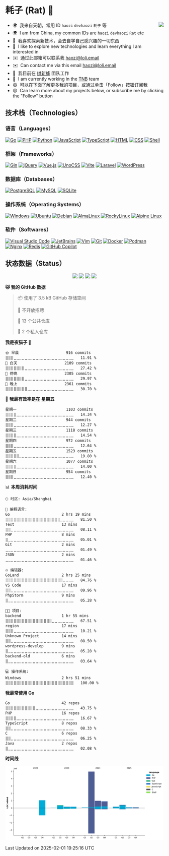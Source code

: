 # 耗子 (Rat) 🔭

<img height="180" align="right" src="https://github.com/devhaozi/devhaozi/assets/115467771/d060d482-4bb5-4287-81cd-8be904987e02">

* 🌍  我来自天朝，常用 ID `haozi` `devhaozi` `耗子` 等
* 🌍  I am from China, my common IDs are `haozi` `devhaozi` `Rat` etc
* 🔧  我喜欢探索新技术，会去自学自己感兴趣的一切东西
* 🔧  I like to explore new technologies and learn everything I am interested in
* ✉️  通过此邮箱可以联系我 [haozi@loli.email](mailto:haozi@loli.email)
* ✉️  Can contact me via this email [haozi@loli.email](mailto:haozi@loli.email)
* 🚀  我目前在 [树新蜂](https://github.com/TheTNB) 团队工作
* 🚀  I am currently working in the [TNB](https://github.com/TheTNB) team
* 😄  可以在下面了解更多我的项目，或通过单击「Follow」按钮订阅我
* 😄  Can learn more about my projects below, or subscribe me by clicking the "Follow" button


## 技术栈（Technologies）

### 语言（Languages）

[![Go](https://img.shields.io/badge/Go-00ADD8?style=flat-square&logo=go&logoColor=white)](https://go.dev/)
[![PHP](https://img.shields.io/badge/PHP-777BB4?style=flat-square&logo=php&logoColor=white)](https://www.php.net/)
[![Python](https://img.shields.io/badge/Python-3776AB?style=flat-square&logo=python&logoColor=white)](https://www.python.org/)
[![JavaScript](https://img.shields.io/badge/JavaScript-F7DF1E?style=flat-square&logo=javascript&logoColor=white)](https://www.javascript.com/)
[![TypeScript](https://img.shields.io/badge/TypeScript-3178C6?style=flat-square&logo=typescript&logoColor=white)](https://www.typescriptlang.org/)
[![HTML](https://img.shields.io/badge/HTML-E34F26?style=flat-square&logo=html5&logoColor=white)](https://www.w3.org/html/)
[![CSS](https://img.shields.io/badge/CSS-1572B6?style=flat-square&logo=css3&logoColor=white)](https://www.w3.org/Style/CSS/)
[![Shell](https://img.shields.io/badge/Shell-4eaa25?style=flat-square&logo=gnu%20bash&logoColor=ffffff)](https://www.gnu.org/software/bash/)

### 框架（Frameworks）

[![Gin](https://img.shields.io/badge/Gin-008ECF?style=flat-square&logo=gin&logoColor=white)](https://gin-gonic.com/)
[![jQuery](https://img.shields.io/badge/jQuery-0769AD?style=flat-square&logo=jquery&logoColor=white)](https://jquery.com/)
[![Vue.js](https://img.shields.io/badge/Vue.js-4FC08D?style=flat-square&logo=vuedotjs&logoColor=white)](https://vuejs.org/)
[![UnoCSS](https://img.shields.io/badge/UnoCSS-333333?style=flat-square&logo=unocss&logoColor=white)](https://github.com/unocss/unocss)
[![Vite](https://img.shields.io/badge/Vite-646CFF?style=flat-square&logo=vite&logoColor=white)](https://vitejs.dev/)
[![Laravel](https://img.shields.io/badge/Laravel-FF2D20?style=flat-square&logo=laravel&logoColor=white)](https://laravel.com/)
[![WordPress](https://img.shields.io/badge/WordPress-21759B?style=flat-square&logo=wordpress&logoColor=white)](https://wordpress.org/)

### 数据库（Databases）

[![PostgreSQL](https://img.shields.io/badge/PostgreSQL-4169E1?style=flat-square&logo=postgresql&logoColor=white)](https://www.postgresql.org/)
[![MySQL](https://img.shields.io/badge/MySQL-4479A1?style=flat-square&logo=mysql&logoColor=white)](https://www.mysql.com/)
[![SQLite](https://img.shields.io/badge/SQLite-003B57?style=flat-square&logo=sqlite&logoColor=white)](https://www.sqlite.org/)

### 操作系统（Operating Systems）

[![Windows](https://img.shields.io/badge/Windows-blue?style=flat-square&logo=windows11&logoColor=white)](https://www.microsoft.com/windows)
[![Ubuntu](https://img.shields.io/badge/Ubuntu-E95420?style=flat-square&logo=ubuntu&logoColor=white)](https://ubuntu.com/)
[![Debian](https://img.shields.io/badge/Debian-D0024D?style=flat-square&logo=debian&logoColor=white)](https://www.debian.org/)
[![AlmaLinux](https://img.shields.io/badge/AlmaLinux-0F4266?style=flat-square&logo=almalinux&logoColor=white)](https://almalinux.org/)
[![RockyLinux](https://img.shields.io/badge/RockyLinux-10B981?style=flat-square&logo=rockylinux&logoColor=white)](https://rockylinux.org/)
[![Alpine Linux](https://img.shields.io/badge/Alpine_Linux-0D597F?style=flat-square&logo=alpinelinux&logoColor=white)](https://alpinelinux.org/)

### 软件（Softwares）

[![Visual Studio Code](https://img.shields.io/badge/Visual_Studio_Code-007ACC?style=flat-square&logo=visual-studio-code&logoColor=white)](https://code.visualstudio.com/)
[![JetBrains](https://img.shields.io/badge/JetBrains-000000?style=flat-square&logo=jetbrains&logoColor=white)](https://www.jetbrains.com/)
[![Vim](https://img.shields.io/badge/Vim-019733?style=flat-square&logo=vim&logoColor=white)](https://www.vim.org/)
[![Git](https://img.shields.io/badge/Git-F05032?style=flat-square&logo=git&logoColor=white)](https://git-scm.com/)
[![Docker](https://img.shields.io/badge/Docker-2496ED?style=flat-square&logo=docker&logoColor=white)](https://docker.io/)
[![Podman](https://img.shields.io/badge/Podman-892CA0?style=flat-square&logo=podman&logoColor=white)](https://podman.io/)
[![Nginx](https://img.shields.io/badge/Nginx-009639?style=flat-square&logo=nginx&logoColor=white)](https://nginx.org/)
[![Redis](https://img.shields.io/badge/Redis-DC382D?style=flat-square&logo=redis&logoColor=white)](https://redis.io/)
[![GitHub Copilot](https://img.shields.io/badge/GitHub_Copilot-000000?style=flat-square&logo=githubcopilot&logoColor=white)](https://github.com/features/copilot)


## 状态数据（Status）

<div align="center">
<img height=160 src="https://github-readme-stats-git-masterrstaa-rickstaa.vercel.app/api?username=devhaozi&show_icons=true&hide_border=true&count_private=true&role=owner,collaborator&locale=cn" />
<img height=160 src="https://github-readme-stats-git-masterrstaa-rickstaa.vercel.app/api/top-langs/?username=devhaozi&show_icons=true&hide_border=true&layout=compact&langs_count=8&card_width=320&role=owner,collaborator&locale=cn" />
<img src="https://streak-stats.demolab.com/?user=devhaozi&hide_border=true&locale=zh_Hans&date_format=%5BY.%5Dn.j" />
<img src="https://github-readme-activity-graph.vercel.app/graph?username=devhaozi&bg_color=ffffff&color=000000&line=000000&point=000000&area_color=ffffff&area=true&hide_border=true" />
</div>

<!--START_SECTION:waka-->
**🐱 我的 GitHub 数据** 

> 📦  使用了 3.5 kB GitHub 存储空间 
 > 
> 🚫 不开放招聘
 > 
> 📜 13 个公共仓库 
 > 
> 🔑 2 个私人仓库 
 > 
**我是夜猫子 🦉** 

```text
🌞 早晨                     916 commits         ⣿⣿⣿⣀⣀⣀⣀⣀⣀⣀⣀⣀⣀⣀⣀⣀⣀⣀⣀⣀⣀⣀⣀⣀⣀   11.91 % 
🌆 白天                     2109 commits        ⣿⣿⣿⣿⣿⣿⣿⣀⣀⣀⣀⣀⣀⣀⣀⣀⣀⣀⣀⣀⣀⣀⣀⣀⣀   27.42 % 
🌃 傍晚                     2305 commits        ⣿⣿⣿⣿⣿⣿⣿⣀⣀⣀⣀⣀⣀⣀⣀⣀⣀⣀⣀⣀⣀⣀⣀⣀⣀   29.97 % 
🌙 晚上                     2361 commits        ⣿⣿⣿⣿⣿⣿⣿⣿⣀⣀⣀⣀⣀⣀⣀⣀⣀⣀⣀⣀⣀⣀⣀⣀⣀   30.70 % 
```
📅 **我最有效率是在 星期五** 

```text
星期一                      1103 commits        ⣿⣿⣿⣿⣀⣀⣀⣀⣀⣀⣀⣀⣀⣀⣀⣀⣀⣀⣀⣀⣀⣀⣀⣀⣀   14.34 % 
星期二                      944 commits         ⣿⣿⣿⣀⣀⣀⣀⣀⣀⣀⣀⣀⣀⣀⣀⣀⣀⣀⣀⣀⣀⣀⣀⣀⣀   12.27 % 
星期三                      1118 commits        ⣿⣿⣿⣿⣀⣀⣀⣀⣀⣀⣀⣀⣀⣀⣀⣀⣀⣀⣀⣀⣀⣀⣀⣀⣀   14.54 % 
星期四                      972 commits         ⣿⣿⣿⣀⣀⣀⣀⣀⣀⣀⣀⣀⣀⣀⣀⣀⣀⣀⣀⣀⣀⣀⣀⣀⣀   12.64 % 
星期五                      1523 commits        ⣿⣿⣿⣿⣿⣀⣀⣀⣀⣀⣀⣀⣀⣀⣀⣀⣀⣀⣀⣀⣀⣀⣀⣀⣀   19.80 % 
星期六                      1077 commits        ⣿⣿⣿⣿⣀⣀⣀⣀⣀⣀⣀⣀⣀⣀⣀⣀⣀⣀⣀⣀⣀⣀⣀⣀⣀   14.00 % 
星期日                      954 commits         ⣿⣿⣿⣀⣀⣀⣀⣀⣀⣀⣀⣀⣀⣀⣀⣀⣀⣀⣀⣀⣀⣀⣀⣀⣀   12.40 % 
```


📊 **本周消耗时间** 

```text
🕑︎ 时区: Asia/Shanghai

💬 编程语言: 
Go                       2 hrs 19 mins       ⣿⣿⣿⣿⣿⣿⣿⣿⣿⣿⣿⣿⣿⣿⣿⣿⣿⣿⣿⣿⣀⣀⣀⣀⣀   81.50 % 
Text                     13 mins             ⣿⣿⣀⣀⣀⣀⣀⣀⣀⣀⣀⣀⣀⣀⣀⣀⣀⣀⣀⣀⣀⣀⣀⣀⣀   08.11 % 
PHP                      8 mins              ⣿⣀⣀⣀⣀⣀⣀⣀⣀⣀⣀⣀⣀⣀⣀⣀⣀⣀⣀⣀⣀⣀⣀⣀⣀   05.01 % 
Git                      2 mins              ⣀⣀⣀⣀⣀⣀⣀⣀⣀⣀⣀⣀⣀⣀⣀⣀⣀⣀⣀⣀⣀⣀⣀⣀⣀   01.49 % 
JSON                     2 mins              ⣀⣀⣀⣀⣀⣀⣀⣀⣀⣀⣀⣀⣀⣀⣀⣀⣀⣀⣀⣀⣀⣀⣀⣀⣀   01.46 % 

🔥 编辑器: 
GoLand                   2 hrs 25 mins       ⣿⣿⣿⣿⣿⣿⣿⣿⣿⣿⣿⣿⣿⣿⣿⣿⣿⣿⣿⣿⣿⣀⣀⣀⣀   84.76 % 
VS Code                  17 mins             ⣿⣿⣀⣀⣀⣀⣀⣀⣀⣀⣀⣀⣀⣀⣀⣀⣀⣀⣀⣀⣀⣀⣀⣀⣀   09.96 % 
PhpStorm                 9 mins              ⣿⣀⣀⣀⣀⣀⣀⣀⣀⣀⣀⣀⣀⣀⣀⣀⣀⣀⣀⣀⣀⣀⣀⣀⣀   05.28 % 

🐱‍💻 项目: 
backend                  1 hr 55 mins        ⣿⣿⣿⣿⣿⣿⣿⣿⣿⣿⣿⣿⣿⣿⣿⣿⣿⣀⣀⣀⣀⣀⣀⣀⣀   67.51 % 
region                   17 mins             ⣿⣿⣿⣀⣀⣀⣀⣀⣀⣀⣀⣀⣀⣀⣀⣀⣀⣀⣀⣀⣀⣀⣀⣀⣀   10.21 % 
Unknown Project          14 mins             ⣿⣿⣀⣀⣀⣀⣀⣀⣀⣀⣀⣀⣀⣀⣀⣀⣀⣀⣀⣀⣀⣀⣀⣀⣀   08.50 % 
wordpress-develop        9 mins              ⣿⣀⣀⣀⣀⣀⣀⣀⣀⣀⣀⣀⣀⣀⣀⣀⣀⣀⣀⣀⣀⣀⣀⣀⣀   05.28 % 
backend-old              6 mins              ⣿⣀⣀⣀⣀⣀⣀⣀⣀⣀⣀⣀⣀⣀⣀⣀⣀⣀⣀⣀⣀⣀⣀⣀⣀   03.64 % 

💻 操作系统: 
Windows                  2 hrs 51 mins       ⣿⣿⣿⣿⣿⣿⣿⣿⣿⣿⣿⣿⣿⣿⣿⣿⣿⣿⣿⣿⣿⣿⣿⣿⣿   100.00 % 
```

**我最常使用 Go** 

```text
Go                       42 repos            ⣿⣿⣿⣿⣿⣿⣿⣿⣿⣿⣿⣀⣀⣀⣀⣀⣀⣀⣀⣀⣀⣀⣀⣀⣀   43.75 % 
PHP                      16 repos            ⣿⣿⣿⣿⣀⣀⣀⣀⣀⣀⣀⣀⣀⣀⣀⣀⣀⣀⣀⣀⣀⣀⣀⣀⣀   16.67 % 
TypeScript               8 repos             ⣿⣿⣀⣀⣀⣀⣀⣀⣀⣀⣀⣀⣀⣀⣀⣀⣀⣀⣀⣀⣀⣀⣀⣀⣀   08.33 % 
C                        6 repos             ⣿⣿⣀⣀⣀⣀⣀⣀⣀⣀⣀⣀⣀⣀⣀⣀⣀⣀⣀⣀⣀⣀⣀⣀⣀   06.25 % 
Java                     2 repos             ⣿⣀⣀⣀⣀⣀⣀⣀⣀⣀⣀⣀⣀⣀⣀⣀⣀⣀⣀⣀⣀⣀⣀⣀⣀   02.08 % 
```



**时间线**

![Lines of Code chart](https://raw.githubusercontent.com/devhaozi/devhaozi/main/assets/bar_graph.png)


 Last Updated on 2025-02-01 19:25:16 UTC
<!--END_SECTION:waka-->
